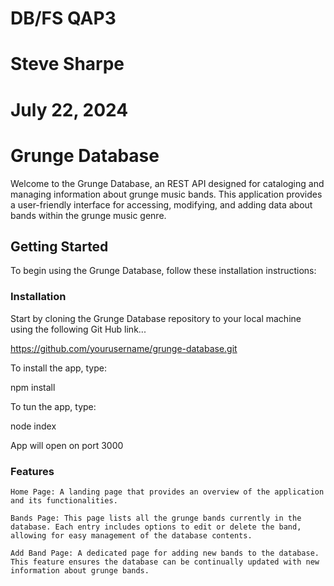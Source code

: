 # DB/FS QAP3

# Steve Sharpe

# July 22, 2024

# Grunge Database

Welcome to the Grunge Database, an REST API designed for cataloging and managing information about grunge music bands. This application provides a user-friendly interface for accessing, modifying, and adding data about bands within the grunge music genre.

## Getting Started

To begin using the Grunge Database, follow these installation instructions:

### Installation

Start by cloning the Grunge Database repository to your local machine using the following Git Hub link...

https://github.com/yourusername/grunge-database.git

To install the app, type:

npm install

To tun the app, type:

node index

App will open on port 3000

### Features

    Home Page: A landing page that provides an overview of the application and its functionalities.

    Bands Page: This page lists all the grunge bands currently in the database. Each entry includes options to edit or delete the band, allowing for easy management of the database contents.

    Add Band Page: A dedicated page for adding new bands to the database. This feature ensures the database can be continually updated with new information about grunge bands.

